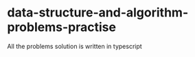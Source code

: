 # data-structure-and-algorithm-problems-practise
All the problems solution is written in typescript 
